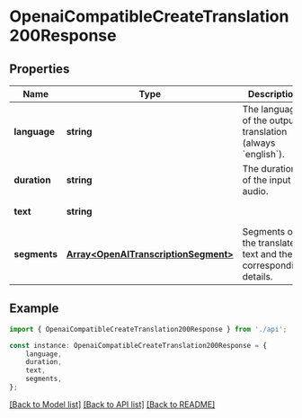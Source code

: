 # OpenaiCompatibleCreateTranslation200Response


## Properties

Name | Type | Description | Notes
------------ | ------------- | ------------- | -------------
**language** | **string** | The language of the output translation (always &#x60;english&#x60;). | [default to undefined]
**duration** | **string** | The duration of the input audio. | [default to undefined]
**text** | **string** |  | [default to undefined]
**segments** | [**Array&lt;OpenAITranscriptionSegment&gt;**](OpenAITranscriptionSegment.md) | Segments of the translated text and their corresponding details. | [optional] [default to undefined]

## Example

```typescript
import { OpenaiCompatibleCreateTranslation200Response } from './api';

const instance: OpenaiCompatibleCreateTranslation200Response = {
    language,
    duration,
    text,
    segments,
};
```

[[Back to Model list]](../README.md#documentation-for-models) [[Back to API list]](../README.md#documentation-for-api-endpoints) [[Back to README]](../README.md)
